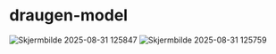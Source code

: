 # draugen-model

![Skjermbilde 2025-08-31 125847](https://github.com/user-attachments/assets/009d87cd-742c-4566-96af-75e476e37088)
![Skjermbilde 2025-08-31 125759](https://github.com/user-attachments/assets/0eac3b4a-fd2b-47ba-82af-6a13a8cfae53)

